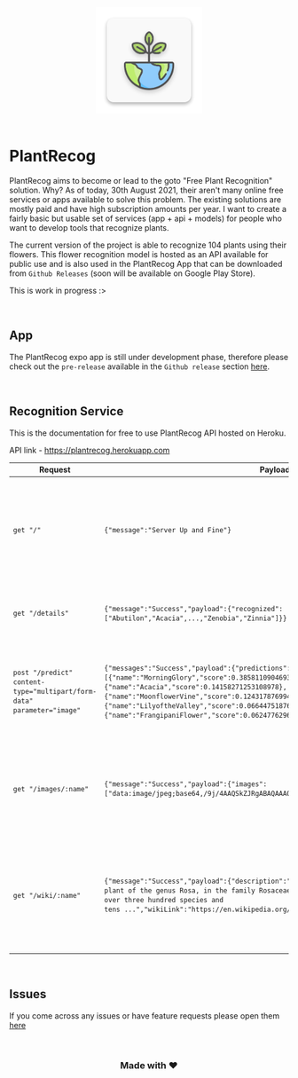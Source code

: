 <div style="text-align: center">

<img center src="./assets/icon.png" />

</div>

<br />

# PlantRecog

PlantRecog aims to become or lead to the goto "Free Plant Recognition" solution. Why? As of today, 30th August 2021, their aren't many online free services or apps available to solve this problem. The existing solutions are mostly paid and have high subscription amounts per year. I want to create a fairly basic but usable set of services (app + api + models) for people who want to develop tools that recognize plants.

The current version of the project is able to recognize 104 plants using their flowers. This flower recognition model is hosted as an API available for public use and is also used in the PlantRecog App that can be downloaded from `Github Releases` (soon will be available on Google Play Store).

This is work in progress :>

<br />

## App
The PlantRecog expo app is still under development phase, therefore please check out the `pre-release` available in the `Github release` section [here](https://github.com/sarthakpranesh/PlantRecog/releases).

<br />

## Recognition Service
This is the documentation for free to use PlantRecog API hosted on Heroku.

API link - https://plantrecog.herokuapp.com

| Request | Payload | Description |
| --- | --- | --- |
| `get "/"` | `{"message":"Server Up and Fine"}` | Index route to make sure server is running, Heroku puts the server to sleep so it'll be great to call this in start of your app to wake the server up |
| `get "/details"` | `{"message":"Success","payload":{"recognized":["Abutilon","Acacia",...,"Zenobia","Zinnia"]}}` | Get all the recognized classes for the latest model available on the server |
| `post "/predict" content-type="multipart/form-data" parameter="image"` | `{"messages":"Success","payload":{"predictions":[{"name":"MorningGlory","score":0.38581109046936035},{"name":"Acacia","score":0.14158271253108978},{"name":"MoonflowerVine","score":0.12431787699460983},{"name":"LilyoftheValley","score":0.06644751876592636},{"name":"FrangipaniFlower","score":0.062477629631757736}]}}` | Post plant image using `multipart/form-data`, parameter name should be `image` and the route will provide the top 5 prediction for the plant image |
| `get "/images/:name"` | `{"message":"Success","payload":{"images":["data:image/jpeg;base64,/9j/4AAQSkZJRgABAQAAAQABAAD/2wCEAAoHCBUWFRgVFRUYG/...",...]}}` | Get images scrapped from Google for the name keyword passed to the route, can be used to get images similar to the predicted one |
| `get "/wiki/:name"` | `{"message":"Success","payload":{"description":"A rose is a woody perennial flowering plant of the genus Rosa, in the family Rosaceae, or the flower it bears. There are over three hundred species and tens ...","wikiLink":"https://en.wikipedia.org/wiki/Rose"}}` | Get short description from Wikipedia about the name keyword passed to the route, can be used to get details regarding the recognized plant |

<br />

## Issues
If you come across any issues or have feature requests please open them [here](https://github.com/sarthakpranesh/PlantRecog/issues)

<br />

<div style="text-align:center">

<h3>Made with ♥</h3>

</div>